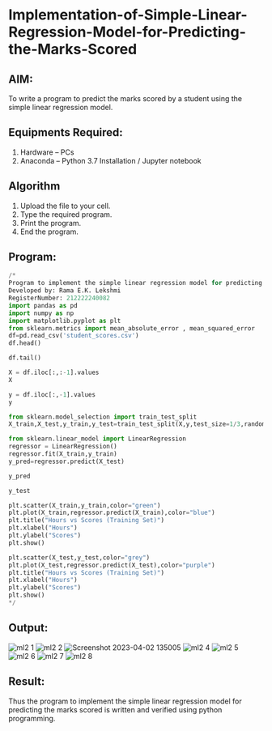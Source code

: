 # Implementation-of-Simple-Linear-Regression-Model-for-Predicting-the-Marks-Scored

## AIM:
To write a program to predict the marks scored by a student using the simple linear regression model.

## Equipments Required:
1. Hardware – PCs
2. Anaconda – Python 3.7 Installation / Jupyter notebook

## Algorithm
1. Upload the file to your cell.
2. Type the required program.
3. Print the program. 
4. End the program.

## Program:
```python
/*
Program to implement the simple linear regression model for predicting the marks scored.
Developed by: Rama E.K. Lekshmi
RegisterNumber: 212222240082
import pandas as pd
import numpy as np
import matplotlib.pyplot as plt
from sklearn.metrics import mean_absolute_error , mean_squared_error
df=pd.read_csv('student_scores.csv')
df.head()

df.tail()

X = df.iloc[:,:-1].values
X

y = df.iloc[:,-1].values
y

from sklearn.model_selection import train_test_split
X_train,X_test,y_train,y_test=train_test_split(X,y,test_size=1/3,random_state=0)

from sklearn.linear_model import LinearRegression
regressor = LinearRegression()
regressor.fit(X_train,y_train)
y_pred=regressor.predict(X_test)

y_pred

y_test

plt.scatter(X_train,y_train,color="green")
plt.plot(X_train,regressor.predict(X_train),color="blue")
plt.title("Hours vs Scores (Training Set)")
plt.xlabel("Hours")
plt.ylabel("Scores")
plt.show()

plt.scatter(X_test,y_test,color="grey")
plt.plot(X_test,regressor.predict(X_test),color="purple")
plt.title("Hours vs Scores (Training Set)")
plt.xlabel("Hours")
plt.ylabel("Scores")
plt.show()
*/
```

## Output:

![ml2 1](https://user-images.githubusercontent.com/118541549/229340935-a2ebcc8f-0520-4819-b175-4d7df1a5cbe2.png)
![ml2 2](https://user-images.githubusercontent.com/118541549/229340941-bbe479c1-1cfc-40f2-aca4-aa5690ad82ce.png)
![Screenshot 2023-04-02 135005](https://user-images.githubusercontent.com/118541549/229341137-bc6a2858-e5d8-49ed-85eb-8520dd7767dd.png)
![ml2 4](https://user-images.githubusercontent.com/118541549/229340951-cf9e78cd-8b9c-47c0-ace7-076da23dd078.png)
![ml2 5](https://user-images.githubusercontent.com/118541549/229340953-26bf19f8-8d5c-4fe0-9b4f-71a64704fe2e.png)
![ml2 6](https://user-images.githubusercontent.com/118541549/229340985-d230d8f8-2d2a-4b17-a9ff-3c01d6d159b6.png)
![ml2 7](https://user-images.githubusercontent.com/118541549/229340990-c3a9efc8-f1a6-4f0f-86f9-0abb47663efd.png)
![ml2 8](https://user-images.githubusercontent.com/118541549/229340995-caefa0bd-c622-439a-a9ae-e588092fb398.png)



## Result:
Thus the program to implement the simple linear regression model for predicting the marks scored is written and verified using python programming.
